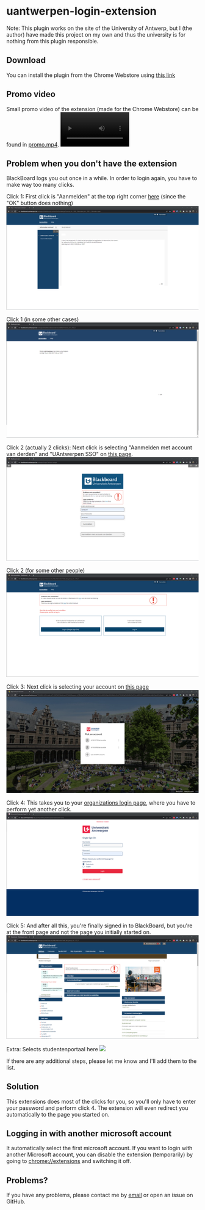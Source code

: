 # uantwerpen-login-extension
Note: This plugin works on the site of the University of Antwerp, but I (the author) have made this project on my own and thus the university is for nothing from this plugin responsible. 

## Download
You can install the plugin from the Chrome Webstore using [this link](https://chrome.google.com/webstore/detail/uantwerpen-login/gcgaojpamgfhhaojdhfbjbagpajeddnd)
## Promo video
Small promo video of the extension (made for the Chrome Webstore) can be found in [promo.mp4](promo.mp4).
<video src='promo.mp4' width=180/></video>

## Problem when you don't have the extension
BlackBoard logs you out once in a while. In order to login again, you have to make way too many clicks. 

Click 1: First click is "Aanmelden" at the top right corner [here](https://blackboard.uantwerpen.be/webapps/blackboard/content/listContent.jsp?course_id=_1945_1&content_id=_39611_1&mode=reset) (since the "OK" button does nothing)
![](img/blackboard.png)

Click 1 (in some other cases)
![](img/blackboard2.png)

Click 2 (actually 2 clicks): Next click is selecting "Aanmelden met account van derden" and "UAntwerpen SSO" on [this page](https://blackboard.uantwerpen.be/webapps/login/?action=relogin). 
![](img/relogin.png)

Click 2 (for some other people)
![](img/choose.png)

Click 3: Next click is selecting your account on [this page](https://login.microsoftonline.com/792e08fb-2d54-4a8e-af72-202548136ef6/saml2?SAMLRequest=nZJBb9swDIX%2FiqG7LFt2EkeIU2QLihXo0KB2d9gloG26UWdLmShn27%2Bv6yRYd%2BlhFwGCHvnx8Wl187vvghM60tbkLA4jFqCpbaPNc86eyluesZv1iqDv5FFtBn8wj%2FhzQPLBWGhInV9yNjijLJAmZaBHUr5WxebrvZJhpI7OelvbjgUbInR%2BRH22hoYeXYHupGt8erzP2cH7Iykhqg7qH5UF14QDGP8L3RFNWKGAEc%2FfgGI6iuJBQKeBxF7Gch%2BzYDvOpQ34ycu1XWeftQl7XTtLtvXWdNpgWNteLJYSo6ytuGxmKU8hQw7tQnIZyVmaxckc2%2FmEkiy4ta7GyX%2FOWugIWXC3zRkskhQOzUsNGQDEs0ou25c2rXSVzJPDqKEdEOkT%2Fq0iGvDOkB%2Bt5WxESR7NeZSW8UIlmZJZmCyz7yzYXZb2SZtzGB9tuDqLSH0pyx3fPRQlC75dQx0F7BKhmujufXYfN4ZrYGz9P%2FGg8dr%2F4boRbx33m%2B1KvJ9jfbn%2B%2B7PWrw%3D%3D&SigAlg=http%3A%2F%2Fwww.w3.org%2F2001%2F04%2Fxmldsig-more%23rsa-sha256&Signature=IavgGLDMvjd%2FCWPlWvYCHaddLp3YISJI%2B3Q4x5FhFHb6KDnMlCTYzAIB1ZHfoV%2BzrRwJJsxhtAk50dRxGFJTBrS4E9RORY9QOb0eqbHEW6tWvA9tkhIaR9hyjeTPNSANaSsCg85dmyyuuyidqOcsdY%2BVnjUcoBjvWo6rpdBtMsOVWyF5z%2Ba0mHj0f7RgYAZWHqhxDZuOzYTSNe14%2FVaCtbzJEREVVP3CvkyEiVh1WEsGMH6342tTWm7E%2FL9x1ZZETrcMkPzTBet7PfoxlwJFdBklUXhc%2FAXTcrF1KEFFg0TIL6tcR0Fh%2FFUVfM%2FTilF9mf3VVFCDYixfVLna4Ia3WQ%3D%3D&sso_reload=true)
![](img/microsoft.png)

Click 4: This takes you to your [organizations login page](https://idpx.uantwerpen.be/idp/profile/SAML2/Redirect/SSO?execution=e1s2), where you have to perform yet another click. 
![](img/uantwerp.png)

Click 5: And after all this, you're finally signed in to BlackBoard, but you're at the front page and not the page you initially started on.
![](img/frontpage.png)

Extra: Selects studentenportaal here
![](img/blackboard-studentenportaal.png)

If there are any additional steps, please let me know and I'll add them to the list.

## Solution
This extensions does most of the clicks for you, so you'll only have to enter your password and perform click 4. The extension will even redirect you automatically to the page you started on.

## Logging in with another microsoft account
It automatically select the first microsoft account. If you want to login with another Microsoft account, you can disable the extension (temporarily) by going to [chrome://extensions](chrome://extensions) and switching it off.

## Problems? 
If you have any problems, please contact me by [email](mailto:arno.deceuninck@student.uantwerpen.be) or open an issue on GitHub. 